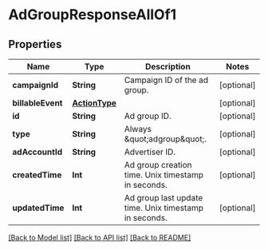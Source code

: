 # AdGroupResponseAllOf1

## Properties
Name | Type | Description | Notes
------------ | ------------- | ------------- | -------------
**campaignId** | **String** | Campaign ID of the ad group. | [optional] 
**billableEvent** | [**ActionType**](ActionType.md) |  | [optional] 
**id** | **String** | Ad group ID. | [optional] 
**type** | **String** | Always \&quot;adgroup\&quot;. | [optional] 
**adAccountId** | **String** | Advertiser ID. | [optional] 
**createdTime** | **Int** | Ad group creation time. Unix timestamp in seconds. | [optional] 
**updatedTime** | **Int** | Ad group last update time. Unix timestamp in seconds. | [optional] 

[[Back to Model list]](../README.md#documentation-for-models) [[Back to API list]](../README.md#documentation-for-api-endpoints) [[Back to README]](../README.md)


